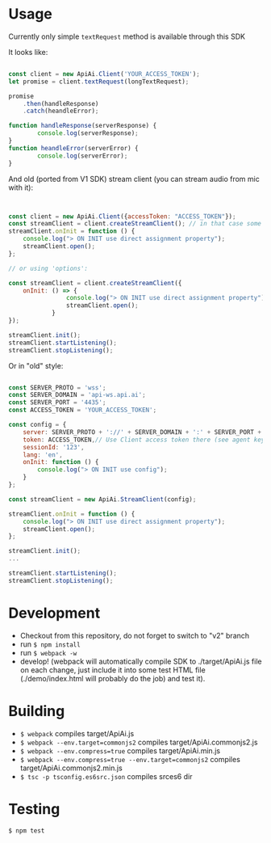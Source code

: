 # Usage

Currently only simple `textRequest` method is available through this SDK

It looks like:

```javascript

const client = new ApiAi.Client('YOUR_ACCESS_TOKEN');
let promise = client.textRequest(longTextRequest);

promise
    .then(handleResponse)
    .catch(heandleError);

function handleResponse(serverResponse) {
        console.log(serverResponse);
}
function heandleError(serverError) {
        console.log(serverError);
}
```

And old (ported from V1 SDK) stream client (you can stream audio from mic with it):

```javascript


const client = new ApiAi.Client({accessToken: "ACCESS_TOKEN"});
const streamClient = client.createStreamClient(); // in that case some default settings will be applied
streamClient.onInit = function () {
    console.log("> ON INIT use direct assignment property");
    streamClient.open();
};

// or using 'options': 

const streamClient = client.createStreamClient({
    onInit: () => {
                console.log("> ON INIT use direct assignment property");
                streamClient.open();
            }
});

streamClient.init();
streamClient.startListening();
streamClient.stopListening();
```

Or in "old" style:

```javascript

const SERVER_PROTO = 'wss';
const SERVER_DOMAIN = 'api-ws.api.ai';
const SERVER_PORT = '4435';
const ACCESS_TOKEN = 'YOUR_ACCESS_TOKEN';

const config = {
    server: SERVER_PROTO + '://' + SERVER_DOMAIN + ':' + SERVER_PORT + '/api/ws/query',
    token: ACCESS_TOKEN,// Use Client access token there (see agent keys).
    sessionId: '123',
    lang: 'en',
    onInit: function () {
        console.log("> ON INIT use config");
    }
};

const streamClient = new ApiAi.StreamClient(config);

streamClient.onInit = function () {
    console.log("> ON INIT use direct assignment property");
    streamClient.open();
};

streamClient.init();
...

streamClient.startListening();
streamClient.stopListening();
```

# Development

* Checkout from this repository, do not forget to switch to "v2" branch
* run `$ npm install`
* run `$ webpack -w`
* develop! (webpack will automatically compile SDK to ./target/ApiAi.js file on each change, just include it into some test HTML file (./demo/index.html will probably do the job) and test it).

# Building


* `$ webpack` compiles target/ApiAi.js
* `$ webpack --env.target=commonjs2` compiles target/ApiAi.commonjs2.js
* `$ webpack --env.compress=true` compiles target/ApiAi.min.js 
* `$ webpack --env.compress=true --env.target=commonjs2` compiles target/ApiAi.commonjs2.min.js
* `$ tsc -p tsconfig.es6src.json` compiles srces6 dir

# Testing

`$ npm test`
